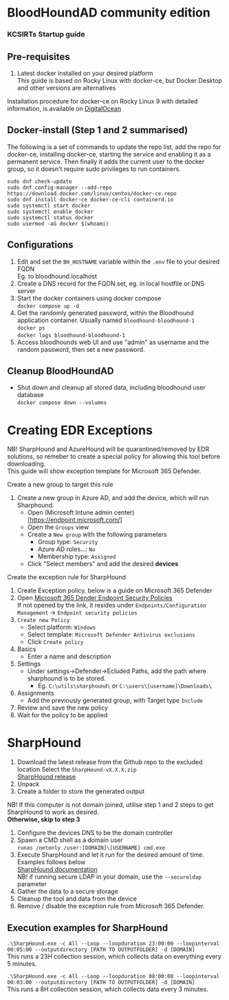 # BloodHoundAD community edition
### KCSIRTs Startup guide

Pre-requisites
---
1. Latest docker installed on your desired platform  
  This guide is based on Rocky Linux with docker-ce, but Docker Desktop and other versions are alternatives

Installation procedure for docker-ce on Rocky Linux 9 with detailed information, is available on [DigitalOcean](https://www.digitalocean.com/community/tutorials/how-to-install-and-use-docker-on-rocky-linux-9#step-2-executing-docker-command-without-sudo-optional)

Docker-install (Step 1 and 2 summarised)
---
The following is a set of commands to update the repo list, add the repo for docker-ce, installing docker-ce, starting the service and enabling it as a permanent service.
Then finally it adds the current user to the docker group, so it doesn't require sudo privileges to run containers.
```
sudo dnf check-update
sudo dnf config-manager --add-repo https://download.docker.com/linux/centos/docker-ce.repo
sudo dnf install docker-ce docker-ce-cli containerd.io
sudo systemctl start docker
sudo systemctl enable docker
sudo systemctl status docker
sudo usermod -aG docker $(whoami)
```


Configurations
---
1. Edit and set the `BH_HOSTNAME` variable within the `.env` file to your desired FQDN  
  Eg. to bloodhound.localhost
1. Create a DNS record for the FQDN set, eg. in local hostfile or DNS server
1. Start the docker containers using docker compose  
  `docker compose up -d`
1. Get the randomly generated password, within the Bloodhound application container.  Usually named `bloodhound-bloodhound-1`  
  `docker ps`  
  `docker logs bloodhound-bloodhound-1`
1. Access bloodhounds web UI and use "admin" as username and the random password, then set a new password.


Cleanup BloodHoundAD
---
- Shut down and cleanup all stored data, including bloodhound user database  
  `docker compose down --volumes`


Creating EDR Exceptions
===
NB! SharpHound and AzureHound will be quarantined/removed by EDR solutions, so remeber to create a special policy for allowing this tool before downloading.  
This guide will show exception template for Microsoft 365 Defender.

Create a new group to target this rule
1. Create a new group in Azure AD, and add the device, which will run Sharphound.
   * Open (Microsoft Intune admin center)[https://endpoint.microsoft.com/]
   * Open the `Groups` view
   * Create a `New group` with the following parameters
       * Group type: `Security`
       * Azure AD roles...: `No`
       * Membership type: `Assigned`
   * Click "Select members" and add the desired **devices**
  
Create the exception rule for SharpHound
1. Create Exception policy, below is a guide on Microsoft 365 Defender
  1. Open [Microsoft 365 Dender Endpoint Security Policies](https://security.microsoft.com/policy-inventory?osPlatform=Windows)  
     If not opened by the link, it resides under `Endpoints/Configuration Management` -> `Endpoint security policies`
  1. `Create new Policy`
     * Select platform: `Windows`
     * Select template: `Microsoft Defender Antivirus exclusions`
     * Click `Create policy`
  1. Basics
     * Enter a name and description
  1. Settings
     * Under settings->Defender->Ecluded Paths, add the path where sharphound is to be stored.  
        * Eg. `C:\utils\sharphound\` or `C:\users\[username]\Downloads\`
  1. Assignments
     * Add the previously generated group, with Target type `Include`
  1. Review and save the new policy 
1. Wait for the policy to be applied

SharpHound
===
1. Download the latest release from the Github repo to the excluded location
   Select the `SharpHound-vX.X.X.zip`  
   [SharpHound release](https://github.com/BloodHoundAD/SharpHound/releases)
1. Unpack
2. Create a folder to store the generated output


NB! If this computer is not domain joined, utilise step 1 and 2 steps to get SharpHound to work as desired.  
**Otherwise, skip to step 3**
1. Configure the devices DNS to be the domain controller
1. Spawn a CMD shell as a domain user  
   `runas /netonly /user:[DOMAIN]\[USERNAME] cmd.exe`
1. Execute SharpHound and let it run for the desired amount of time.  Examples follows below  
   [SharpHound documentation](https://support.bloodhoundenterprise.io/hc/en-us/articles/17481151861019)  
   NB! if running secure LDAP in your domain, use the `--secureldap` parameter
1. Gather the data to a secure storage
1. Cleanup the tool and data from the device
1. Remove / disable the exception rule from Microsoft 365 Defender.

Execution examples for SharpHound
---
`.\SharpHound.exe -c All --Loop --loopduration 23:00:00 --loopinterval 00:05:00 --outputdirectory [PATH TO OUTPUTFOLDER] -d [DOMAIN]`  
This runs a 23H collection session, which collects data on everything every 5 minutes.

`.\SharpHound.exe -c All --Loop --loopduration 08:00:00 --loopinterval 00:03:00 --outputdirectory [PATH TO OUTPUTFOLDER] -d [DOMAIN]`  
This runs a 8H collection session, which collects data every 3 minutes.
